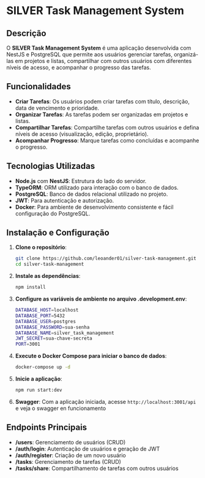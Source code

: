 # SILVER Task Management System

## Descrição
O **SILVER Task Management System** é uma aplicação desenvolvida com NestJS e PostgreSQL que permite aos usuários gerenciar tarefas, organizá-las em projetos e listas, compartilhar com outros usuários com diferentes níveis de acesso, e acompanhar o progresso das tarefas.

## Funcionalidades
- **Criar Tarefas**: Os usuários podem criar tarefas com título, descrição, data de vencimento e prioridade.
- **Organizar Tarefas**: As tarefas podem ser organizadas em projetos e listas.
- **Compartilhar Tarefas**: Compartilhe tarefas com outros usuários e defina níveis de acesso (visualização, edição, proprietário).
- **Acompanhar Progresso**: Marque tarefas como concluídas e acompanhe o progresso.

## Tecnologias Utilizadas
- **Node.js** com **NestJS**: Estrutura do lado do servidor.
- **TypeORM**: ORM utilizado para interação com o banco de dados.
- **PostgreSQL**: Banco de dados relacional utilizado no projeto.
- **JWT**: Para autenticação e autorização.
- **Docker**: Para ambiente de desenvolvimento consistente e fácil configuração do PostgreSQL.

## Instalação e Configuração
1. **Clone o repositório**:
    ```bash
    git clone https://github.com/leoander01/silver-task-management.git
    cd silver-task-management
    ```
    
2. **Instale as dependências**:
    ```bash
    npm install
    ```
    
3. **Configure as variáveis de ambiente no arquivo .development.env**:
    ```bash
    DATABASE_HOST=localhost
    DATABASE_PORT=5432
    DATABASE_USER=postgres
    DATABASE_PASSWORD=sua-senha
    DATABASE_NAME=silver_task_management
    JWT_SECRET=sua-chave-secreta
    PORT=3001
    ```

4. **Execute o Docker Compose para iniciar o banco de dados**:
    ```bash
    docker-compose up -d
    ```
    
5. **Inicie a aplicação**:
    ```bash
    npm run start:dev
    ```

6. **Swagger**:
Com a aplicação iniciada, acesse `http://localhost:3001/api` e veja o swagger en funcionamento

## Endpoints Principais
* **/users**: Gerenciamento de usuários (CRUD)
* **/auth/login**: Autenticação de usuários e geração de JWT
* **/auth/register**: Criação de um novo usuário
* **/tasks**: Gerenciamento de tarefas (CRUD)
* **/tasks/share**: Compartilhamento de tarefas com outros usuários
